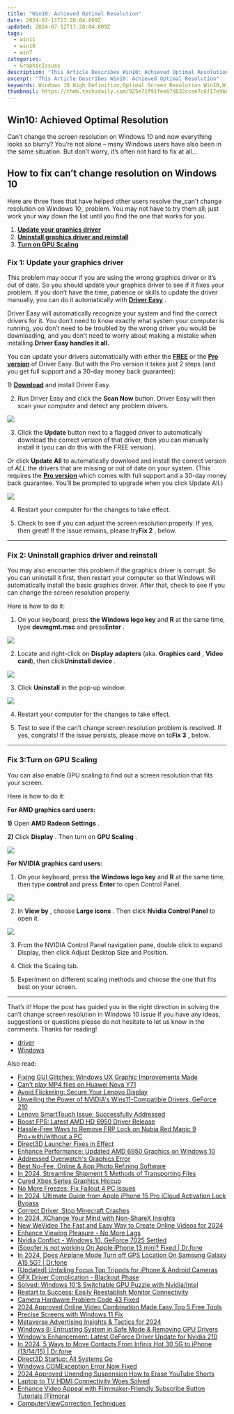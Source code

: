 ```yaml
---
title: "Win10: Achieved Optimal Resolution"
date: 2024-07-11T17:28:04.809Z
updated: 2024-07-12T17:28:04.809Z
tags:
  - win11
  - win10
  - win7
categories:
  - GraphicIssues
description: "This Article Describes Win10: Achieved Optimal Resolution"
excerpt: "This Article Describes Win10: Achieved Optimal Resolution"
keywords: Windows 10 High Definition,Optimal Screen Resolution Win10,Win10 Ultra Widescreen Settings,Enhanced Visuals on Win10,Maximize Window Resolution Win10,Performance Improvement,Adaptive Display Resolution in Win10
thumbnail: https://thmb.techidaily.com/925e71f91fee67d832ccee7c6f17e9bb429f4160ded041f221da6fa3c4abad49.jpg
---
```


## Win10: Achieved Optimal Resolution

 Can’t change the screen resolution on Windows 10 and now everything looks so blurry? You’re not alone – many Windows users have also been in the same situation. But don’t worry, it’s often not hard to fix at all…

## How to fix can’t change resolution on Windows 10

 Here are three fixes that have helped other users resolve the_can’t change resolution on Windows 10_ problem. You may not have to try them all; just work your way down the list until you find the one that works for you.

1. **[Update your graphics driver](#F1)**
2. **[Uninstall graphics driver and reinstall](#F2)**
3. **[Turn on GPU Scaling](#F3)**

### Fix 1: Update your graphics driver

 This problem may occur if you are using the wrong graphics driver or it’s out of date. So you should update your graphics driver to see if it fixes your problem. If you don’t have the time, patience or skills to update the driver manually, you can do it automatically with [](https://tools.techidaily.com/drivereasy/download/) **[Driver Easy](https://tools.techidaily.com/drivereasy/download/)**  .

 Driver Easy will automatically recognize your system and find the correct drivers for it. You don’t need to know exactly what system your computer is running, you don’t need to be troubled by the wrong driver you would be downloading, and you don’t need to worry about making a mistake when installing.**Driver Easy handles it all.**

 You can update your drivers automatically with either the [**FREE**](https://tools.techidaily.com/drivereasy/download/) or the [**Pro version**](https://tools.techidaily.com/drivereasy/download/) of Driver Easy. But with the Pro version it takes just 2 steps (and you get full support and a 30-day money back guarantee):

 1)[](https://tools.techidaily.com/drivereasy/download/) **[Download](https://tools.techidaily.com/drivereasy/download/)** [](https://tools.techidaily.com/drivereasy/download/) and install Driver Easy.

 2) Run Driver Easy and click the **Scan Now** button. Driver Easy will then scan your computer and detect any problem drivers.

![](https://images.drivereasy.com/wp-content/uploads/2019/06/image-439.png)

 3) Click the **Update**  button next to a flagged driver to automatically download the correct version of that driver, then you can manually install it (you can do this with the FREE version).

 Or click **Update All** to automatically download and install the correct version of _ALL_ the drivers that are missing or out of date on your system. (This requires the **[Pro version](https://tools.techidaily.com/drivereasy/download/)**  which comes with full support and a 30-day money back guarantee. You’ll be prompted to upgrade when you click Update All.)

![](https://images.drivereasy.com/wp-content/uploads/2019/08/image-283.png)

4) Restart your computer for the changes to take effect.

5) Check to see if you can adjust the screen resolution properly. If yes, then great! If the issue remains, please try**Fix 2** , below.

---

### Fix 2: Uninstall graphics driver and reinstall

 You may also encounter this problem if the graphics driver is corrupt. So you can uninstall it first, then restart your computer so that Windows will automatically install the basic graphics driver. After that, check to see if you can change the screen resolution properly.

Here is how to do it:

 1) On your keyboard, press **the Windows logo key** and **R**  at the same time, type **devmgmt.msc** and press**Enter** .

![](https://images.drivereasy.com/wp-content/uploads/2019/10/image-311.png)

 2) Locate and right-click on **Display adapters** (aka. **Graphics card** , **Video card**), then click**Uninstall device** .

![](https://images.drivereasy.com/wp-content/uploads/2019/10/image-312.png)

 3) Click **Uninstall** in the pop-up window.

![](https://images.drivereasy.com/wp-content/uploads/2018/09/img_5b91f147059a0.png)

4) Restart your computer for the changes to take effect.

5) Test to see if the can’t change screen resolution problem is resolved. If yes, congrats! If the issue persists, please move on to**Fix 3** , below.

---

### Fix 3:**Turn on GPU Scaling**

 You can also enable GPU scaling to find out a screen resolution that fits your screen.

Here is how to do it:

**For AMD graphics card users:**

**1)** Open **AMD Radeon Settings** .

**2)** Click **Display** . Then turn on **GPU Scaling** .

![](https://images.drivereasy.com/wp-content/uploads/2018/02/img_5a81660bb9d4e.png)

**For NVIDIA graphics card users:**

 1) On your keyboard, press **the Windows logo key** and **R** at the same time, then type **control**  and press **Enter**  to open Control Panel.

![](https://images.drivereasy.com/wp-content/uploads/2019/07/image-542.png)

 2) In **View by** , choose **Large icons** . Then click **Nvidia Control Panel** to open it.

![](https://images.drivereasy.com/wp-content/uploads/2019/08/image-224-1024x607.png)

 3) From the NVIDIA Control Panel navigation pane, double click to expand Display, then click Adjust Desktop Size and Position.

 4) Click the Scaling tab.

 5) Experiment on different scaling methods and choose the one that fits best on your screen.

---

 That’s it! Hope the post has guided you in the right direction in solving the can’t change screen resolution in Windows 10 issue If you have any ideas, suggestions or questions please do not hesitate to let us know in the comments. Thanks for reading!

* [driver](https://tools.techidaily.com/drivereasy/download/)
* [Windows](https://tools.techidaily.com/drivereasy/download/)

<ins class="adsbygoogle"
     style="display:block"
     data-ad-format="autorelaxed"
     data-ad-client="ca-pub-7571918770474297"
     data-ad-slot="1223367746"></ins>



<ins class="adsbygoogle"
     style="display:block"
     data-ad-client="ca-pub-7571918770474297"
     data-ad-slot="8358498916"
     data-ad-format="auto"
     data-full-width-responsive="true"></ins>



<span class="atpl-alsoreadstyle">Also read:</span>
<div><ul>
<li><a href="https://graphic-issues.techidaily.com/fixing-gui-glitches-windows-ux-graphic-improvements-made/"><u>Fixing GUI Glitches: Windows UX Graphic Improvements Made</u></a></li>
<li><a href="https://phone-solutions.techidaily.com/can-t-play-mp4-files-on-huawei-nova-y71-by-aiseesoft-video-converter-play-mp4-on-android/"><u>Can't play MP4 files on Huawei Nova Y71</u></a></li>
<li><a href="https://graphic-issues.techidaily.com/avoid-flickering-secure-your-lenovo-display/"><u>Avoid Flickering: Secure Your Lenovo Display</u></a></li>
<li><a href="https://graphic-issues.techidaily.com/unveiling-the-power-of-nvidias-wins11-compatible-drivers-geforce-210/"><u>Unveiling the Power of NVIDIA's Wins11-Compatible Drivers, GeForce 210</u></a></li>
<li><a href="https://graphic-issues.techidaily.com/lenovo-smarttouch-issue-successfully-addressed/"><u>Lenovo SmartTouch Issue: Successfully Addressed</u></a></li>
<li><a href="https://graphic-issues.techidaily.com/boost-fps-latest-amd-hd-6950-driver-release/"><u>Boost FPS: Latest AMD HD 6950 Driver Release</u></a></li>
<li><a href="https://android-frp.techidaily.com/hassle-free-ways-to-remove-frp-lock-on-nubia-red-magic-9-propluswithwithout-a-pc-by-drfone-android/"><u>Hassle-Free Ways to Remove FRP Lock on Nubia Red Magic 9 Pro+with/without a PC</u></a></li>
<li><a href="https://graphic-issues.techidaily.com/direct3d-launcher-fixes-in-effect/"><u>Direct3D Launcher Fixes in Effect</u></a></li>
<li><a href="https://graphic-issues.techidaily.com/enhance-performance-updated-amd-6950-graphics-on-windows-10/"><u>Enhance Performance: Updated AMD 6950 Graphics on Windows 10</u></a></li>
<li><a href="https://graphic-issues.techidaily.com/addressed-overwatchs-graphics-error/"><u>Addressed Overwatch's Graphics Error</u></a></li>
<li><a href="https://extra-lessons.techidaily.com/best-no-fee-online-and-app-photo-refining-software/"><u>Best No-Fee, Online & App Photo Refining Software</u></a></li>
<li><a href="https://some-approaches.techidaily.com/in-2024-streamline-shipment-5-methods-of-transporting-files/"><u>In 2024, Streamline Shipment  5 Methods of Transporting Files</u></a></li>
<li><a href="https://graphic-issues.techidaily.com/cured-xbox-series-graphics-hiccup/"><u>Cured Xbox Series Graphics Hiccup</u></a></li>
<li><a href="https://graphic-issues.techidaily.com/no-more-freezes-fix-fallout-4-pc-issues/"><u>No More Freezes: Fix Fallout 4 PC Issues</u></a></li>
<li><a href="https://activate-lock.techidaily.com/in-2024-ultimate-guide-from-apple-iphone-15-pro-icloud-activation-lock-bypass-by-drfone-ios/"><u>In 2024, Ultimate Guide from Apple iPhone 15 Pro iCloud Activation Lock Bypass</u></a></li>
<li><a href="https://graphic-issues.techidaily.com/correct-driver-stop-minecraft-crashes/"><u>Correct Driver, Stop Minecraft Crashes</u></a></li>
<li><a href="https://on-screen-recording.techidaily.com/in-2024-xchange-your-mind-with-non-sharex-insights/"><u>In 2024, XChange Your Mind with Non-ShareX Insights</u></a></li>
<li><a href="https://ai-video-tools.techidaily.com/new-wevideo-the-fast-and-easy-way-to-create-online-videos-for-2024/"><u>New WeVideo The Fast and Easy Way to Create Online Videos for 2024</u></a></li>
<li><a href="https://graphic-issues.techidaily.com/enhance-viewing-pleasure-no-more-lags/"><u>Enhance Viewing Pleasure - No More Lags</u></a></li>
<li><a href="https://graphic-issues.techidaily.com/nvidia-conflict-windows-10-geforce-7025-settled/"><u>Nvidia Conflict - Windows 10, GeForce 7025 Settled</u></a></li>
<li><a href="https://fake-location.techidaily.com/ispoofer-is-not-working-on-apple-iphone-13-mini-fixed-drfone-by-drfone-virtual-ios/"><u>iSpoofer is not working On Apple iPhone 13 mini? Fixed | Dr.fone</u></a></li>
<li><a href="https://review-topics.techidaily.com/in-2024-does-airplane-mode-turn-off-gps-location-on-samsung-galaxy-a15-5g-drfone-by-drfone-virtual-android/"><u>In 2024, Does Airplane Mode Turn off GPS Location On Samsung Galaxy A15 5G? | Dr.fone</u></a></li>
<li><a href="https://some-skills.techidaily.com/updated-unfailing-focus-top-tripods-for-iphone-and-android-cameras/"><u>[Updated] Unfailing Focus  Top Tripods for iPhone & Android Cameras</u></a></li>
<li><a href="https://graphic-issues.techidaily.com/gfx-driver-complication-blackout-phase/"><u>GFX Driver Complication - Blackout Phase</u></a></li>
<li><a href="https://graphic-issues.techidaily.com/solved-windows-10s-switchable-gpu-puzzle-with-nvidiaintel/"><u>Solved: Windows 10'S Switchable GPU Puzzle with Nvidia/Intel</u></a></li>
<li><a href="https://graphic-issues.techidaily.com/restart-to-success-easily-reestablish-monitor-connectivity/"><u>Restart to Success: Easily Reestablish Monitor Connectivity</u></a></li>
<li><a href="https://graphic-issues.techidaily.com/camera-hardware-problem-code-43-fixed/"><u>Camera Hardware Problem Code 43 Fixed</u></a></li>
<li><a href="https://smart-video-editing.techidaily.com/2024-approved-online-video-combination-made-easy-top-5-free-tools/"><u>2024 Approved Online Video Combination Made Easy Top 5 Free Tools</u></a></li>
<li><a href="https://graphic-issues.techidaily.com/precise-screens-with-windows-11-fix/"><u>Precise Screens with Windows 11 Fix</u></a></li>
<li><a href="https://some-guidance.techidaily.com/metaverse-advertising-insights-and-tactics-for-2024/"><u>Metaverse Advertising Insights & Tactics for 2024</u></a></li>
<li><a href="https://graphic-issues.techidaily.com/windows-8-entrusting-system-in-safe-mode-and-removing-gpu-drivers/"><u>Windows 8: Entrusting System in Safe Mode & Removing GPU Drivers</u></a></li>
<li><a href="https://graphic-issues.techidaily.com/windows-enhancement-latest-geforce-driver-update-for-nvidia-210/"><u>Window's Enhancement: Latest GeForce Driver Update for Nvidia 210</u></a></li>
<li><a href="https://android-transfer.techidaily.com/in-2024-5-ways-to-move-contacts-from-infinix-hot-30-5g-to-iphone-131415-drfone-by-drfone-transfer-from-android-transfer-from-android/"><u>In 2024, 5 Ways to Move Contacts From Infinix Hot 30 5G to iPhone (13/14/15) | Dr.fone</u></a></li>
<li><a href="https://graphic-issues.techidaily.com/direct3d-startup-all-systems-go/"><u>Direct3D Startup: All Systems Go</u></a></li>
<li><a href="https://graphic-issues.techidaily.com/windows-comexception-error-now-fixed/"><u>Windows COMException Error Now Fixed</u></a></li>
<li><a href="https://youtube-sure.techidaily.com/approved-unending-suspension-how-to-erase-youtube-shorts/"><u>2024 Approved  Unending Suspension  How to Erase YouTube Shorts</u></a></li>
<li><a href="https://graphic-issues.techidaily.com/laptop-to-tv-hdmi-connectivity-woes-solved/"><u>Laptop to TV HDMI Connectivity Woes Solved</u></a></li>
<li><a href="https://youtube-video-recordings.techidaily.com/enhance-video-appeal-with-filmmaker-friendly-subscribe-button-tutorials-filmora/"><u>Enhance Video Appeal with Filmmaker-Friendly Subscribe Button Tutorials (Filmora)</u></a></li>
<li><a href="https://graphic-issues.techidaily.com/computerviewcorrection-techniques/"><u>ComputerViewCorrection Techniques</u></a></li>
</ul></div>
